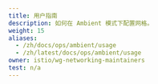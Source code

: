 ```yaml
---
title: 用户指南
description: 如何在 Ambient 模式下配置网格。
weight: 15
aliases:
  - /zh/docs/ops/ambient/usage
  - /zh/latest/docs/ops/ambient/usage
owner: istio/wg-networking-maintainers
test: n/a
---
```

